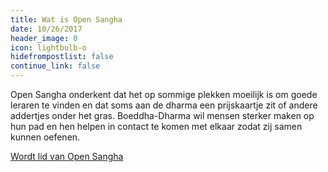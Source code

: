 ```yaml
---
title: Wat is Open Sangha
date: 10/26/2017
header_image: 0
icon: lightbulb-o
hidefrompostlist: false
continue_link: false
---
```


Open Sangha onderkent dat het op sommige plekken moeilijk is om goede leraren te vinden en dat soms aan de dharma een prijskaartje zit of andere addertjes onder het gras. Boeddha-Dharma wil mensen sterker maken op hun pad en hen helpen in contact te komen met elkaar zodat zij samen kunnen oefenen.

[Wordt lid van Open Sangha](/open-sangha)